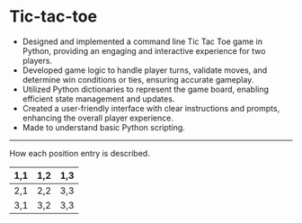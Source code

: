 # Tic-tac-toe

* Designed and implemented a command line Tic Tac Toe game in Python, providing an engaging and interactive experience for two players.
* Developed game logic to handle player turns, validate moves, and determine win conditions or ties, ensuring accurate gameplay.
* Utilized Python dictionaries to represent the game board, enabling efficient state management and updates.
* Created a user-friendly interface with clear instructions and prompts, enhancing the overall player experience.
* Made to understand basic Python scripting.

---

How each position entry is described.

| 1,1 | 1,2 | 1,3 |
|-----|-----|-----|
| 2,1 | 2,2 | 3,3 |
| 3,1 | 3,2 | 3,3 |
